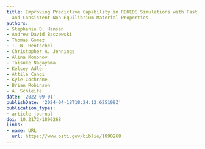 ```yaml
---
title: Improving Predictive Capability in REHEDS Simulations with Fast, Accurate,
  and Consistent Non-Equilibrium Material Properties
authors:
- Stephanie B. Hansen
- Andrew David Baczewski
- Thomas Gomez
- T. W. Hentschel
- Christopher A. Jennings
- Alina Kononov
- Taisuke Nagayama
- Kelsey Adler
- Attila Cangi
- Kyle Cochrane
- Brian Robinson
- A. Schleife
date: '2022-09-01'
publishDate: '2024-04-18T18:24:12.625199Z'
publication_types:
- article-journal
doi: 10.2172/1890268
links:
- name: URL
  url: https://www.osti.gov/biblio/1890268
---
```

